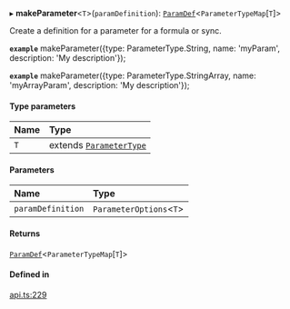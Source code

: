 ▸ **makeParameter**<`T`\>(`paramDefinition`): [`ParamDef`](../interfaces/ParamDef.md)<`ParameterTypeMap`[`T`]\>

Create a definition for a parameter for a formula or sync.

**`example`**
makeParameter({type: ParameterType.String, name: 'myParam', description: 'My description'});

**`example`**
makeParameter({type: ParameterType.StringArray, name: 'myArrayParam', description: 'My description'});

#### Type parameters

| Name | Type |
| :------ | :------ |
| `T` | extends [`ParameterType`](../enums/ParameterType.md) |

#### Parameters

| Name | Type |
| :------ | :------ |
| `paramDefinition` | `ParameterOptions`<`T`\> |

#### Returns

[`ParamDef`](../interfaces/ParamDef.md)<`ParameterTypeMap`[`T`]\>

#### Defined in

[api.ts:229](https://github.com/coda/packs-sdk/blob/main/api.ts#L229)
